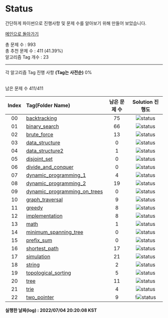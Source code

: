 # Status

간단하게 파이썬으로 진행사항 및 문제 수를 알아보기 위해 만들어 보았습니다.

[메인으로 돌아가기](https://github.com/tony9402/baekjoon)



총 문제 수 : 993  
총 추천 문제 수 : 411 (41.39%)  
알고리즘 Tag 개수 : 23  

<hr>
각 알고리즘 Tag 진행 사항 <b>(Tag는 사전순)</b> 0% <br><br>


남은 문제 수 411/411

| Index | Tag(Folder Name) |   남은 문제 수   | Solution 진행도 |
| :--:  | :--------------- |   :----------:   | :------------:  |
| 00 |  [backtracking](./../../tree/main/backtracking) | 75 |![status](https://img.shields.io/badge/-0%25-31AE0F) |
| 01 |  [binary_search](./../../tree/main/binary_search) | 66 |![status](https://img.shields.io/badge/-0%25-31AE0F) |
| 02 |  [brute_force](./../../tree/main/brute_force) | 13 |![status](https://img.shields.io/badge/-0%25-31AE0F) |
| 03 |  [data_structure](./../../tree/main/data_structure) | 0 |![status](https://img.shields.io/badge/-0%25-31AE0F) |
| 04 |  [data_structure2](./../../tree/main/data_structure2) | 1 |![status](https://img.shields.io/badge/-0%25-31AE0F) |
| 05 |  [disjoint_set](./../../tree/main/disjoint_set) | 0 |![status](https://img.shields.io/badge/-0%25-31AE0F) |
| 06 |  [divide_and_conquer](./../../tree/main/divide_and_conquer) | 0 |![status](https://img.shields.io/badge/-0%25-31AE0F) |
| 07 |  [dynamic_programming_1](./../../tree/main/dynamic_programming_1) | 4 |![status](https://img.shields.io/badge/-0%25-31AE0F) |
| 08 |  [dynamic_programming_2](./../../tree/main/dynamic_programming_2) | 19 |![status](https://img.shields.io/badge/-0%25-31AE0F) |
| 09 |  [dynamic_programming_on_trees](./../../tree/main/dynamic_programming_on_trees) | 0 |![status](https://img.shields.io/badge/-0%25-31AE0F) |
| 10 |  [graph_traversal](./../../tree/main/graph_traversal) | 9 |![status](https://img.shields.io/badge/-0%25-31AE0F) |
| 11 |  [greedy](./../../tree/main/greedy) | 8 |![status](https://img.shields.io/badge/-0%25-31AE0F) |
| 12 |  [implementation](./../../tree/main/implementation) | 8 |![status](https://img.shields.io/badge/-0%25-31AE0F) |
| 13 |  [math](./../../tree/main/math) | 1 |![status](https://img.shields.io/badge/-0%25-31AE0F) |
| 14 |  [minimum_spanning_tree](./../../tree/main/minimum_spanning_tree) | 0 |![status](https://img.shields.io/badge/-0%25-31AE0F) |
| 15 |  [prefix_sum](./../../tree/main/prefix_sum) | 0 |![status](https://img.shields.io/badge/-0%25-31AE0F) |
| 16 |  [shortest_path](./../../tree/main/shortest_path) | 17 |![status](https://img.shields.io/badge/-0%25-31AE0F) |
| 17 |  [simulation](./../../tree/main/simulation) | 21 |![status](https://img.shields.io/badge/-0%25-31AE0F) |
| 18 |  [string](./../../tree/main/string) | 2 |![status](https://img.shields.io/badge/-0%25-31AE0F) |
| 19 |  [topological_sorting](./../../tree/main/topological_sorting) | 5 |![status](https://img.shields.io/badge/-0%25-31AE0F) |
| 20 |  [tree](./../../tree/main/tree) | 11 |![status](https://img.shields.io/badge/-0%25-31AE0F) |
| 21 |  [trie](./../../tree/main/trie) | 4 |![status](https://img.shields.io/badge/-0%25-31AE0F) |
| 22 |  [two_pointer](./../../tree/main/two_pointer) | 9 |!![status](https://img.shields.io/badge/-0%25-31AE0F) |

**실행한 날짜(log) : 2022/07/04 20:20:08 KST**